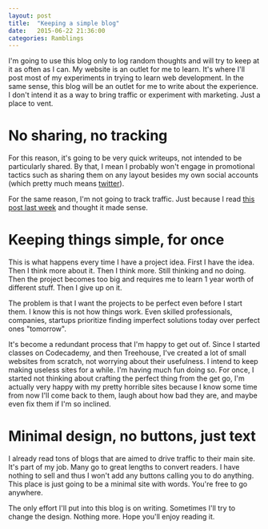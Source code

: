 ```yaml
---
layout: post
title:  "Keeping a simple blog"
date:   2015-06-22 21:36:00
categories: Ramblings
---
```


I'm going to use this blog only to log random thoughts and will try to keep at it as often as I can. My website is an outlet for me to learn. It's where I'll post most of my experiments in trying to learn web development. In the same sense, this blog will be an outlet for me to write about the experience. I don't intend it as a way to bring traffic or experiment with marketing. Just a place to vent.

# No sharing, no tracking

For this reason, it's going to be very quick writeups, not intended to be particularly shared. By that, I mean I probably won't engage in promotional tactics such as sharing them on any layout besides my own social accounts (which pretty much means [twitter](http://twitter.com/thibautdavoult)).

For the same reason, I'm not going to track traffic. Just because I read [this post last week](http://www.andjosh.com/2015/02/01/no-analytics-on-my-site/) and thought it made sense.

# Keeping things simple, for once

This is what happens every time I have a project idea. First I have the idea. Then I think more about it. Then I think more. Still thinking and no doing. Then the project becomes too big and requires me to learn 1 year worth of different stuff. Then I give up on it.

The problem is that I want the projects to be perfect even before I start them. I know this is not how things work. Even skilled professionals, companies, startups prioritize finding imperfect solutions today over perfect ones "tomorrow".

It's become a redundant process that I'm happy to get out of. Since I started classes on Codecademy, and then Treehouse, I've created a lot of small websites from scratch, not worrying about their usefulness. I intend to keep making useless sites for a while. I'm having much fun doing so. For once, I started not thinking about crafting the perfect thing from the get go, I'm actually very happy with my pretty horrible sites because I know some time from now I'll come back to them, laugh about how bad they are, and maybe even fix them if I'm so inclined.

# Minimal design, no buttons, just text

I already read tons of blogs that are aimed to drive traffic to their main site. It's part of my job. Many go to great lengths to convert readers. I have nothing to sell and thus I won't add any buttons calling you to do anything. This place is just going to be a minimal site with words. You're free to go anywhere.

The only effort I'll put into this blog is on writing. Sometimes I'll try to change the design. Nothing more. Hope you'll enjoy reading it.
